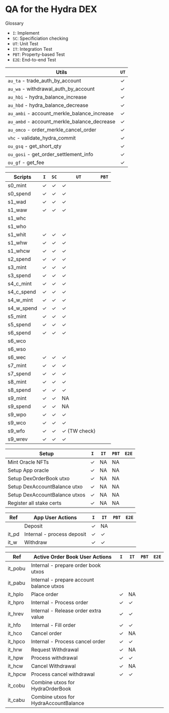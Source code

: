 # QA for the Hydra DEX

Glossary

- `I`: Implement
- `SC`: Specificiation checking
- `UT`: Unit Test
- `IT`: Integration Test
- `PBT`: Property-based Test
- `E2E`: End-to-end Test

| **Utils**                                   | `UT` |
| ------------------------------------------- | ---- |
| `au_ta` - trade_auth_by_account             | ✓    |
| `au_wa` - withdrawal_auth_by_account        | ✓    |
| `au_hbi` - hydra_balance_increase           | ✓    |
| `au_hbd` - hydra_balance_decrease           | ✓    |
| `au_ambi` - account_merkle_balance_increase | ✓    |
| `au_ambd` - account_merkle_balance_decrease | ✓    |
| `au_omco` - order_merkle_cancel_order       | ✓    |
| `vhc` - validate_hydra_commit               | ✓    |
| `ou_gsq` - get_short_qty                    | ✓    |
| `ou_gosi` - get_order_settlement_info       | ✓    |
| `ou_gf` - get_fee                           | ✓    |

| **Scripts** | `I` | `SC` | `UT`         | `PBT` |
| ----------- | --- | ---- | ------------ | ----- |
| s0_mint     | ✓   | ✓    | ✓            |       |
| s0_spend    | ✓   | ✓    | ✓            |       |
| s1_wad      | ✓   | ✓    | ✓            |       |
| s1_waw      | ✓   | ✓    | ✓            |       |
| s1_whc      |     |      |              |       |
| s1_who      |     |      |              |       |
| s1_whit     | ✓   | ✓    | ✓            |       |
| s1_whw      | ✓   | ✓    | ✓            |       |
| s1_whcw     | ✓   | ✓    | ✓            |       |
| s2_spend    | ✓   | ✓    | ✓            |       |
| s3_mint     | ✓   | ✓    | ✓            |       |
| s3_spend    | ✓   | ✓    | ✓            |       |
| s4_c_mint   | ✓   | ✓    | ✓            |       |
| s4_c_spend  | ✓   | ✓    | ✓            |       |
| s4_w_mint   | ✓   | ✓    | ✓            |       |
| s4_w_spend  | ✓   | ✓    | ✓            |       |
| s5_mint     | ✓   | ✓    | ✓            |       |
| s5_spend    | ✓   | ✓    | ✓            |       |
| s6_spend    | ✓   | ✓    | ✓            |       |
| s6_wco      |     |      |              |       |
| s6_wso      |     |      |              |       |
| s6_wec      | ✓   | ✓    | ✓            |       |
| s7_mint     | ✓   | ✓    | ✓            |       |
| s7_spend    | ✓   | ✓    | ✓            |       |
| s8_mint     | ✓   | ✓    | ✓            |       |
| s8_spend    | ✓   | ✓    | ✓            |       |
| s9_mint     | ✓   | ✓    | NA           |       |
| s9_spend    | ✓   | ✓    | NA           |       |
| s9_wpo      | ✓   | ✓    | ✓            |       |
| s9_wco      | ✓   | ✓    | ✓            |       |
| s9_wfo      | ✓   | ✓    | ✓ (TW check) |       |
| s9_wrev     | ✓   | ✓    | ✓            |       |

| **Setup**                     | `I` | `IT` | `PBT` | `E2E` |
| ----------------------------- | --- | ---- | ----- | ----- |
| Mint Oracle NFTs              | ✓   | NA   | NA    |       |
| Setup App oracle              | ✓   | NA   | NA    |       |
| Setup DexOrderBook utxo       | ✓   | NA   | NA    |       |
| Setup DexAccountBalance utxo  | ✓   | NA   | NA    |       |
| Setup DexAccountBalance utxos | ✓   | NA   | NA    |       |
| Register all stake certs      | ✓   | NA   | NA    |       |

| Ref   | **App User Actions**       | `I` | `IT` | `PBT` | `E2E` |
| ----- | -------------------------- | --- | ---- | ----- | ----- |
|       | Deposit                    | ✓   | NA   |       |       |
| it_pd | Internal - process deposit | ✓   | ✓    |       |       |
| it_w  | Withdraw                   | ✓   | ✓    |       |       |

| Ref     | **Active Order Book User Actions**       | `I` | `IT` | `PBT` | `E2E` |
| ------- | ---------------------------------------- | --- | ---- | ----- | ----- |
| it_pobu | Internal - prepare order book utxos      |     |      |       |       |
| it_pabu | Internal - prepare account balance utxos |     |      |       |       |
| it_hplo | Place order                              | ✓   | NA   |       |       |
| it_hpro | Internal - Process order                 | ✓   | ✓    |       |       |
| it_hrev | Internal - Release order extra value     | ✓   | ✓    |       |       |
| it_hfo  | Internal - Fill order                    | ✓   | ✓    |       |       |
| it_hco  | Cancel order                             | ✓   | NA   |       |       |
| it_hpco | Internal - Process cancel order          | ✓   | ✓    |       |       |
| it_hrw  | Request Withdrawal                       | ✓   | NA   |       |       |
| it_hpw  | Process withdrawal                       | ✓   | ✓    |       |       |
| it_hcw  | Cancel Withdrawal                        | ✓   | NA   |       |       |
| it_hpcw | Process cancel withdrawal                | ✓   | ✓    |       |       |
| it_cobu | Combine utxos for HydraOrderBook         |     |      |       |       |
| it_cabu | Combine utxos for HydraAccountBalance    |     |      |       |       |
